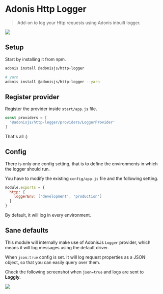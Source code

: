 # Adonis Http Logger
> Add-on to log your Http requests using Adonis inbuilt logger.

![](https://res.cloudinary.com/adonisjs/image/upload/q_100/v1523126720/Adonis%20Logger.png)

## Setup
Start by installing it from npm.

```bash
adonis install @adonisjs/http-logger

# yarn
adonis install @adonisjs/http-logger --yarn
```

## Register provider
Register the provider inside `start/app.js` file.

```js
const providers = [
  '@adonisjs/http-logger/providers/LoggerProvider'
]
```

That's all :)

## Config
There is only one config setting, that is to define the environments in which the logger should run.

You have to modify the existing `config/app.js` file and the following setting.

```js
module.exports = {
  http: {
    loggerEnv: ['development', 'production']
  }
}
```

By default, it will log in every environment.

## Sane defaults
This module will internally make use of AdonisJs `Logger` provider, which means it will log messages using the default driver.

When `json:true` config is set. It will log request properties as a JSON object, so that you can easily query over them.

Check the following screenshot when `json=true` and logs are sent to **Loggly**.

![](http://res.cloudinary.com/adonisjs/image/upload/v1523126728/adonis-logger-loggly.png)
